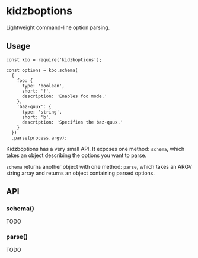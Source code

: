 # kidzboptions

Lightweight command-line option parsing.

## Usage

```
const kbo = require('kidzboptions');

const options = kbo.schema(
  {
    foo: {
      type: 'boolean',
      short: 'f',
      description: 'Enables foo mode.'
    },
    'baz-quux': {
      type: 'string',
      short: 'b',
      description: 'Specifies the baz-quux.'
    }
  })
  .parse(process.argv);
```

Kidzboptions has a very small API. It exposes one method: `schema`, which takes an object describing the options you want to parse.

`schema` returns another object with one method: `parse`, which takes an ARGV string array and returns an object containing parsed options.

## API

### schema()

TODO

### parse()

TODO

